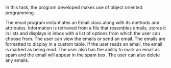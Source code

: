 In this task, the program developed makes use of object oriented programming.

The email program instantiates an Email class along with its methods and attributes. Information is retrieved from a file that resembles emails, stores it in lists and displays in inbox with a list of options from which the user can choose from. The user can view the emails or send an email. The emails are formatted to display in a custom table. If the user reads an email, the email is marked as being read. The user also has the ability to mark an email as spam and the email will appear in the spam box. The user can also delete any emails.  
